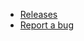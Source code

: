 <!-- _navbar.md -->

-   [Releases](https://github.com/JujuAdams/Chatterbox/releases)
-   [Report a bug](https://github.com/JujuAdams/Chatterbox/issues)
